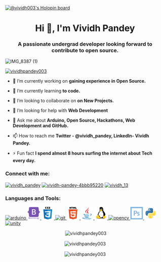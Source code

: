 
[![@vividh003's Holopin board](https://holopin.io/api/user/board?user=vividh003)](https://holopin.io/@vividh003)

<h1 align="center">Hi 👋, I'm Vividh Pandey</h1>
<h3 align="center">A passionate undergrad developer looking forward to contribute to open source.</h3>

![IMG_8387 (1)](https://user-images.githubusercontent.com/91251535/194752229-90e2762f-66fa-437f-8643-9f03b63a447c.gif) 

<p align="left"> <a href="https://github.com/ryo-ma/github-profile-trophy"><img src="https://github-profile-trophy.vercel.app/?username=vividhpandey003" alt="vividhpandey003" /></a> </p>

- 🔭 I’m currently working on **gaining experience in Open Source.**

- 🌱 I’m currently learning **to code.**

- 👯 I’m looking to collaborate on **on New Projects.**

- 🤝 I’m looking for help with **Web Development**

- 💬 Ask me about **Arduino, Open Source, Hackathons, Web Development and GitHub.**

- 📫 How to reach me **Twitter - @vividh_pandey, LinkedIn- Vividh Pandey.**

- ⚡ Fun fact **I spend almost 8 hours surfing the internet about Tech every day.**

<h3 align="left">Connect with me:</h3>
<p align="left">
<a href="https://twitter.com/vividh_pandey" target="blank"><img align="center" src="https://raw.githubusercontent.com/rahuldkjain/github-profile-readme-generator/master/src/images/icons/Social/twitter.svg" alt="vividh_pandey" height="30" width="40" /></a>
<a href="https://linkedin.com/in/vividh-pandey-4bbb95220" target="blank"><img align="center" src="https://raw.githubusercontent.com/rahuldkjain/github-profile-readme-generator/master/src/images/icons/Social/linked-in-alt.svg" alt="vividh-pandey-4bbb95220" height="30" width="40" /></a>
<a href="https://instagram.com/vividh_13" target="blank"><img align="center" src="https://raw.githubusercontent.com/rahuldkjain/github-profile-readme-generator/master/src/images/icons/Social/instagram.svg" alt="vividh_13" height="30" width="40" /></a>
</p>

<h3 align="left">Languages and Tools:</h3>
<p align="left"> <a href="https://www.arduino.cc/" target="_blank"> <img src="https://cdn.worldvectorlogo.com/logos/arduino-1.svg" alt="arduino" width="40" height="40"/> </a> <a href="https://getbootstrap.com" target="_blank"> <img src="https://raw.githubusercontent.com/devicons/devicon/master/icons/bootstrap/bootstrap-plain-wordmark.svg" alt="bootstrap" width="40" height="40"/> </a> <a href="https://www.w3schools.com/css/" target="_blank"> <img src="https://raw.githubusercontent.com/devicons/devicon/master/icons/css3/css3-original-wordmark.svg" alt="css3" width="40" height="40"/> </a> <a href="https://git-scm.com/" target="_blank"> <img src="https://www.vectorlogo.zone/logos/git-scm/git-scm-icon.svg" alt="git" width="40" height="40"/> </a> <a href="https://www.w3.org/html/" target="_blank"> <img src="https://raw.githubusercontent.com/devicons/devicon/master/icons/html5/html5-original-wordmark.svg" alt="html5" width="40" height="40"/> </a> <a href="https://www.java.com" target="_blank"> <img src="https://raw.githubusercontent.com/devicons/devicon/master/icons/java/java-original.svg" alt="java" width="40" height="40"/> </a> <a href="https://www.linux.org/" target="_blank"> <img src="https://raw.githubusercontent.com/devicons/devicon/master/icons/linux/linux-original.svg" alt="linux" width="40" height="40"/> </a> <a href="https://opencv.org/" target="_blank"> <img src="https://www.vectorlogo.zone/logos/opencv/opencv-icon.svg" alt="opencv" width="40" height="40"/> </a> <a href="https://www.photoshop.com/en" target="_blank"> <img src="https://raw.githubusercontent.com/devicons/devicon/master/icons/photoshop/photoshop-line.svg" alt="photoshop" width="40" height="40"/> </a> <a href="https://www.python.org" target="_blank"> <img src="https://raw.githubusercontent.com/devicons/devicon/master/icons/python/python-original.svg" alt="python" width="40" height="40"/> </a> <a href="https://unity.com/" target="_blank"> <img src="https://www.vectorlogo.zone/logos/unity3d/unity3d-icon.svg" alt="unity" width="40" height="40"/> </a> </p>

<div align="center">
  <p>&nbsp;<img align="center" src="https://github-readme-stats.vercel.app/api?username=vividhpandey003&show_icons=true&locale=en" alt="vividhpandey003" />

<img align="center" src="https://github-readme-streak-stats.herokuapp.com/?user=vividhpandey003&" alt="vividhpandey003" /></p>
<p><img align="center" src="https://github-readme-stats.vercel.app/api/top-langs?username=vividhpandey003&show_icons=true&locale=en&layout=compact" alt="vividhpandey003" /></p>
</div>
